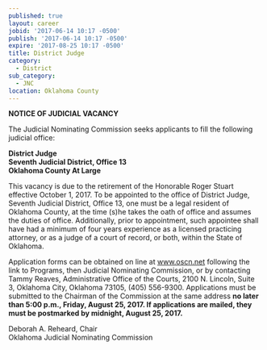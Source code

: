 ```yaml
---
published: true
layout: career
jobid: '2017-06-14 10:17 -0500'
publish: '2017-06-14 10:17 -0500'
expire: '2017-08-25 10:17 -0500'
title: District Judge
category:
  - District
sub_category:
  - JNC
location: Oklahoma County
---
```

**NOTICE OF JUDICIAL VACANCY**

The Judicial Nominating Commission seeks applicants to fill the following judicial office:

**District Judge  
Seventh Judicial District, Office 13  
Oklahoma County At Large**

This vacancy is due to the retirement of the Honorable Roger Stuart effective October 1, 2017.
To be appointed to the office of District Judge, Seventh Judicial District, Office 13, one must be a legal resident of Oklahoma County, at the time (s)he takes the oath of office and assumes the duties of office. Additionally, prior to appointment, such appointee shall have had a minimum of four years experience as a licensed practicing attorney, or as a judge of a court of record, or both, within the State of Oklahoma.

Application forms can be obtained on line at www.oscn.net following the link to Programs, then Judicial Nominating Commission, or by contacting Tammy Reaves, Administrative Office of the Courts, 2100 N. Lincoln, Suite 3, Oklahoma City, Oklahoma 73105, (405) 556-9300. Applications must be submitted to the Chairman of the Commission at the same address **no later than 5:00 p.m., Friday, August 25, 2017. If applications are mailed, they must be postmarked by midnight, August 25, 2017.**

Deborah A. Reheard, Chair  
Oklahoma Judicial Nominating Commission
